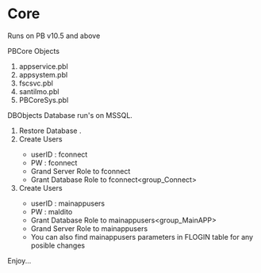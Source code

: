 # Core
Runs on PB v10.5 and above

PBCore Objects
1. appservice.pbl
2. appsystem.pbl
3. fscsvc.pbl
4. santilmo.pbl
5. PBCoreSys.pbl

DBObjects
Database run's on MSSQL.  
1. Restore Database <MAINAPP>.
2. Create <fconnect> Users
	* userID : fconnect
	* PW : fconnect
	* Grand Server Role to fconnect<serveradmin>
	* Grant Database Role to fconnect<group_Connect>
3. Create <mainappusers> Users
	* userID : mainappusers
	* PW : maldito
	* Grant Database Role to mainappusers<group_MainAPP>	
	* Grand Server Role to mainappusers<serveradmin>
	* You can also find mainappusers parameters in FLOGIN table for any posible changes

Enjoy...
